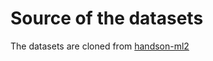 # Source of the datasets

The datasets are cloned from [handson-ml2](https://github.com/ageron/handson-ml2)
